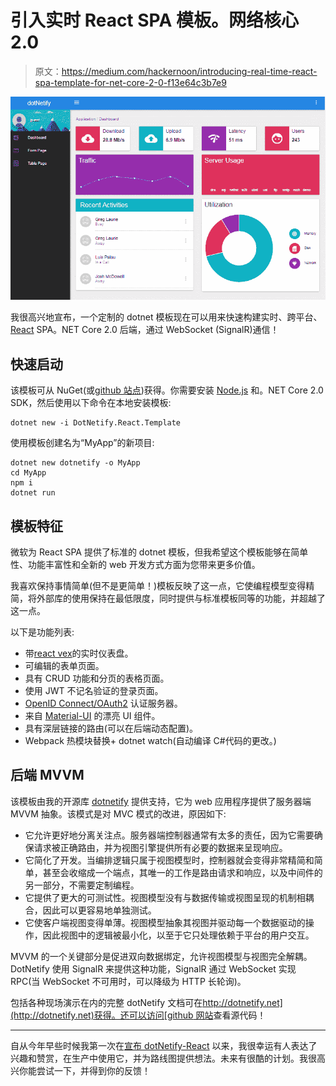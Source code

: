 # 引入实时 React SPA 模板。网络核心 2.0

> 原文：<https://medium.com/hackernoon/introducing-real-time-react-spa-template-for-net-core-2-0-f13e64c3b7e9>

![](img/4b93c9eff54c0324f64745660d0385df.png)

我很高兴地宣布，一个定制的 dotnet 模板现在可以用来快速构建实时、跨平台、 [React](https://hackernoon.com/tagged/react) SPA。NET Core 2.0 后端，通过 WebSocket (SignalR)通信！

## 快速启动

该模板可从 NuGet(或[github 站点](https://github.com/dsuryd/dotnetify-react-demo-vs2017/tree/master/ReactTemplate))获得。你需要安装 [Node.js](https://hackernoon.com/tagged/nodejs) 和。NET Core 2.0 SDK，然后使用以下命令在本地安装模板:

```
dotnet new -i DotNetify.React.Template
```

使用模板创建名为“MyApp”的新项目:

```
dotnet new dotnetify -o MyApp
cd MyApp
npm i
dotnet run
```

## 模板特征

微软为 React SPA 提供了标准的 dotnet 模板，但我希望这个模板能够在简单性、功能丰富性和全新的 web 开发方式方面为您带来更多价值。

我喜欢保持事情简单(但不是更简单！)模板反映了这一点，它使编程模型变得精简，将外部库的使用保持在最低限度，同时提供与标准模板同等的功能，并超越了这一点。

以下是功能列表:

*   带[react vex](http://reactivex.io/)的实时仪表盘。
*   可编辑的表单页面。
*   具有 CRUD 功能和分页的表格页面。
*   使用 JWT 不记名验证的登录页面。
*   [OpenID Connect/OAuth2](https://github.com/aspnet-contrib/AspNet.Security.OpenIdConnect.Server) 认证服务器。
*   来自 [Material-UI](http://www.material-ui.com/#/) 的漂亮 UI 组件。
*   具有深层链接的路由(可以在后端动态配置)。
*   Webpack 热模块替换+ dotnet watch(自动编译 C#代码的更改。)

## 后端 MVVM

该模板由我的开源库 [dotnetify](http://dotnetify.net/react) 提供支持，它为 web 应用程序提供了服务器端 MVVM 抽象。该模式是对 MVC 模式的改进，原因如下:

*   它允许更好地分离关注点。服务器端控制器通常有太多的责任，因为它需要确保请求被正确路由，并为视图引擎提供所有必要的数据来呈现响应。
*   它简化了开发。当编排逻辑只属于视图模型时，控制器就会变得非常精简和简单，甚至会收缩成一个端点，其唯一的工作是路由请求和响应，以及中间件的另一部分，不需要定制编程。
*   它提供了更大的可测试性。视图模型没有与数据传输或视图呈现的机制相耦合，因此可以更容易地单独测试。
*   它使客户端视图变得单薄。视图模型抽象其视图并驱动每一个数据驱动的操作，因此视图中的逻辑被最小化，以至于它只处理依赖于平台的用户交互。

MVVM 的一个关键部分是促进双向数据绑定，允许视图模型与视图完全解耦。DotNetify 使用 SignalR 来提供这种功能，SignalR 通过 WebSocket 实现 RPC(当 WebSocket 不可用时，可以降级为 HTTP 长轮询)。

包括各种现场演示在内的完整 dotNetify 文档可在[http://dotnetify.net](http://dotnetify.net)获得。还可以访问[github 网站](https://github.com/dsuryd/dotNetify)查看源代码！

***

自从今年早些时候我第一次在[宣布 dotNetify-React](https://hackernoon.com/react-net-core-signalr-amazing-ea0a83e4357e) 以来，我很幸运有人表达了兴趣和赞赏，在生产中使用它，并为路线图提供想法。未来有很酷的计划。我很高兴你能尝试一下，并得到你的反馈！